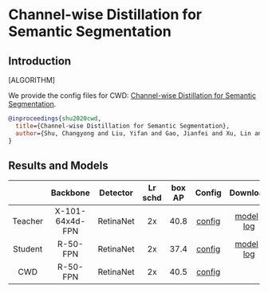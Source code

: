 # Channel-wise Distillation for Semantic Segmentation

## Introduction

[ALGORITHM]

We provide the config files for CWD: [Channel-wise Distillation for Semantic Segmentation](https://arxiv.org/abs/2011.13256).

```BibTeX
@inproceedings{shu2020cwd,
  title={Channel-wise Distillation for Semantic Segmentation},
  author={Shu, Changyong and Liu, Yifan and Gao, Jianfei and Xu, Lin and Shen, Chunhua},
}
```

## Results and Models

| | Backbone | Detector | Lr schd | box AP | Config | Download |
|:------:|:------:|:--------:|:-------:|:------:|:------:|:------:| 
| Teacher | X-101-64x4d-FPN | RetinaNet  |2x | 40.8 | [config](https://github.com/open-mmlab/mmdetection/tree/master/configs/retinanet/retinanet_x101_64x4d_fpn_2x_coco.py) |[model](http://download.openmmlab.com/mmdetection/v2.0/retinanet/retinanet_x101_64x4d_fpn_2x_coco/retinanet_x101_64x4d_fpn_2x_coco_20200131-bca068ab.pth) &#124; [log](http://download.openmmlab.com/mmdetection/v2.0/retinanet/retinanet_x101_64x4d_fpn_2x_coco/retinanet_x101_64x4d_fpn_2x_coco_20200131_114833.log.json) | 
| Student | R-50-FPN | RetinaNet  |2x | 37.4 | [config](https://github.com/open-mmlab/mmdetection/tree/master/configs/retinanet/retinanet_r50_fpn_2x_coco.py) |  [model](http://download.openmmlab.com/mmdetection/v2.0/retinanet/retinanet_r50_fpn_2x_coco/retinanet_r50_fpn_2x_coco_20200131-fdb43119.pth) &#124; [log](http://download.openmmlab.com/mmdetection/v2.0/retinanet/retinanet_r50_fpn_2x_coco/retinanet_r50_fpn_2x_coco_20200131_114738.log.json) |
| CWD | R-50-FPN | RetinaNet  |2x | 40.5 | [config](https://github.com/pppppM/mmdetection-distiller/blob/master/configs/distillers/cwd/cwd_retina_rx101_64x4d_distill_retina_r50_fpn_2x_coco.py) 
